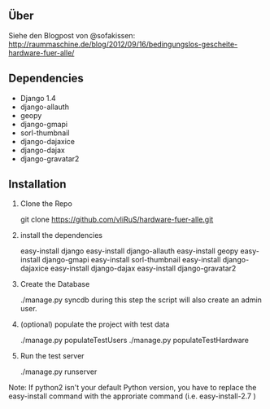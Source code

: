 ## Über
Siehe den Blogpost von @sofakissen: http://raummaschine.de/blog/2012/09/16/bedingungslos-gescheite-hardware-fuer-alle/

## Dependencies
* Django 1.4
* django-allauth
* geopy
* django-gmapi
* sorl-thumbnail
* django-dajaxice
* django-dajax
* django-gravatar2

## Installation

1. Clone the Repo

    git clone https://github.com/vIiRuS/hardware-fuer-alle.git

2. install the dependencies

    easy-install django
    easy-install django-allauth
    easy-install geopy
    easy-install django-gmapi
    easy-install sorl-thumbnail
    easy-install django-dajaxice
    easy-install django-dajax
    easy-install django-gravatar2

3. Create the Database

    ./manage.py syncdb
during this step the script will also create an admin user.

4. (optional) populate the project with test data

    ./manage.py populateTestUsers
    ./manage.py populateTestHardware

5. Run the test server

    ./manage.py runserver

Note: If python2 isn't your default Python version, you have to replace the easy-install command with the approriate command (i.e. easy-install-2.7 )